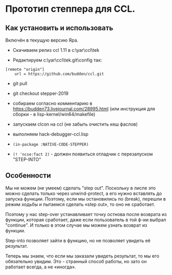 # Прототип степпера для CCL. 

## Как установить и использовать 

Включён в текущую версию Яра. 

- Скачиваем релиз ccl 1.11 в c:\yar\ccl\tek

- Редактируем c:\yar\ccl\tek\.git\config так:
```
[remote "origin"]
	url = https://github.com/budden/ccl.git
```

- git pull
- git checkout stepper-2019 

- собираем согласно комментарию в https://budden73.livejournal.com/28995.html
(или инструкция для сборки - в lisp-kernel/win64/makefile)

- запускаем clcon на ccl (не забыть очистить кеш фаслов)

- выполняем hack-debugger-ccl.lisp

- `(in-package :NATIVE-CODE-STEPPER)`

- `(! 'ncse:fact 2)` - должен появиться отладчик с перезапуском "STEP-INTO"

## Особенности

Мы не можем (не умеем) сделать "step out". Поскольку в лиспе это можно сделать только через unwind-protect, а его нужно вставлять до запуска функции. Поэтому, если мы остановились по (break), перешли в режим ходьбы и пытаемся сделать «step out», то оно не сработает. 

Поэтому у нас step-over устанавливает точку остнова после возврата из функции, которая сработает, даже если пользователь в той ф-ии выбрал "continue". И только в этом случае мы можем узнать возврат из функции. 

Step-into позволяет зайти в функцию, но не позволяет увидеть её результат. 

Теперь мы знаем, что если мы заказали увидеть результат, то мы его обязательно увидим. Это - странный способ работы, но зато он работает всегда, а не «иногда». 
